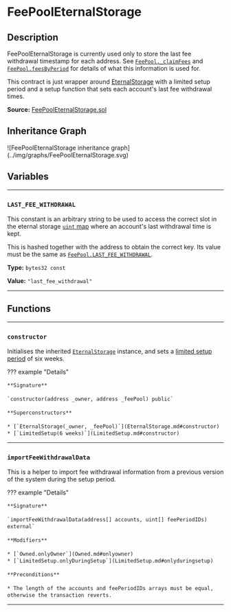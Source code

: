 # FeePoolEternalStorage

## Description

FeePoolEternalStorage is currently used only to store the last fee withdrawal timestamp for each address. See [`FeePool._claimFees`](FeePool.md#_claimFees) and [`FeePool.feesByPeriod`](FeePool.md#feesbyperiod) for details of what this information is used for.

This contract is just wrapper around [EternalStorage](EternalStorage.md) with a limited setup period and a setup function that sets each account's last fee withdrawal times.

**Source:** [FeePoolEternalStorage.sol](https://github.com/Synthetixio/synthetix/blob/master/contracts/FeePoolEternalStorage.sol)

<section-sep />

## Inheritance Graph

<inheritance-graph>
    ![FeePoolEternalStorage inheritance graph](../img/graphs/FeePoolEternalStorage.svg)
</inheritance-graph>

<section-sep />

## Variables

---

### `LAST_FEE_WITHDRAWAL`

This constant is an arbitrary string to be used to access the correct slot in the eternal storage [`uint` map](EternalStorage.md#storage) where an account's last withdrawal time is kept.

This is hashed together with the address to obtain the correct key. Its value must be the same as [`FeePool.LAST_FEE_WITHDRAWAL`](FeePool.md#last_fee_withdrawal).

**Type:** `bytes32 const`

**Value:** `"last_fee_withdrawal"`

---

<section-sep />

## Functions

---

### `constructor`

Initialises the inherited [`EternalStorage`](EternalStorage.md) instance, and sets a [limited setup period](LimitedSetup.md) of six weeks.

??? example "Details"

    **Signature**

    `constructor(address _owner, address _feePool) public`

    **Superconstructors**

    * [`EternalStorage(_owner, _feePool)`](EternalStorage.md#constructor)
    * [`LimitedSetup(6 weeks)`](LimitedSetup.md#constructor)

---

### `importFeeWithdrawalData`

This is a helper to import fee withdrawal information from a previous version of the system during the setup period.

??? example "Details"

    **Signature**

    `importFeeWithdrawalData(address[] accounts, uint[] feePeriodIDs) external`

    **Modifiers**

    * [`Owned.onlyOwner`](Owned.md#onlyowner)
    * [`LimitedSetup.onlyDuringSetup`](LimitedSetup.md#onlyduringsetup)

    **Preconditions**

    * The length of the accounts and feePeriodIDs arrays must be equal, otherwise the transaction reverts.

---

<section-sep />
